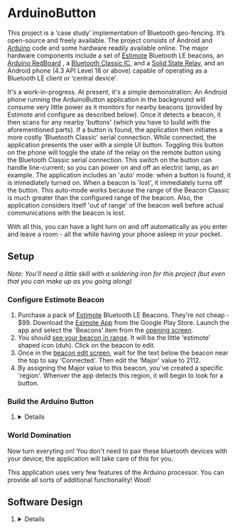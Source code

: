 # ArduinoButton

This project is a ‘case study’ implementation of Bluetooth geo-fencing.  It’s open-source and freely available.  The project consists of Android and [Arduino](http://en.wikipedia.org/wiki/Arduino) code and some hardware readily available online.  The major hardware components include a set of [Estimote](http://estimote.com/) Bluetooth LE beacons, an [Arduino RedBoard](https://www.sparkfun.com/products/12757) , a [Bluetooth Classic IC](https://www.sparkfun.com/products/12576), and a [Solid State Relay](https://www.sparkfun.com/products/10684), and an Android phone (4.3 API Level 18 or above) capable of operating as a Bluetooth LE client or ‘central device’.

It's a work-in-progress.  At present, it's a simple demonstration:  An Android phone running the ArduinoButton application in the background will consume very little power as it monitors for nearby beacons (provided by Estimote and configure as described below).
Once it detects a beacon, it then scans for any nearby 'buttons' (which you have to build with the aforementioned parts).  If a button is found, the application then initiates a more costly 'Bluetooth Classic' serial connection.
While connected, the application presents the user with a simple UI button.  Toggling this button on the phone will toggle the state of the relay on the remote button using the Bluetooth Classic serial connection.  This switch on the button can handle line-current; so you can power on and off an electric lamp, as an example.
The application includes an 'auto' mode:  when a button is found, it is immediately turned on.  When a beacon is 'lost', it immediately turns off the button.  This auto-mode works because the range of the Beacon Classic is much greater than the configured range of the beacon.  Also, the application considers itself 'out of range' of the beacon well before actual communications with the beacon is lost.

With all this, you can have a light turn on and off automatically as you enter and leave a room - all the while having your phone asleep in your pocket.



## Setup

*Note: You'll need a little skill with a soldering iron for this project (but even that you can make up as you going along)*

### Configure Estimote Beacon

1. Purchase a pack of [Estimote](http://estimote.com/) Bluetooth LE Beacons.  They're not cheap - $99.  Download the [Esimote App](https://play.google.com/store/apps/details?id=com.estimote.apps.main&hl=en) from the Google Play Store.  Launch the app and select the 'Beacons' item from the [opening screen](./media/estimoteApp.png).
2. You should [see your beacon in range](./media/beaconsInRange).  It will be the little 'estimote' shaped icon (duh).  Click on the beacon to edit.
3. Once in the [beacon edit screen](./media/editBeacon.png), wait for the text below the beacon near the top to say 'Connected'.  Then edit the 'Major' value to 2112.
4. By assigning the Major value to this beacon, you've created a specific 'region'.  Whenver the app detects this region, it will begin to look for a button.

### Build the Arduino Button

1.  <details coming soon>

### World Domination 

Now turn everyting on!  You don't need to pair these bluetooth devices with your device; the application will take care of this for you.

This application uses very few features of the Arduino processor.  You can provide all sorts of additional functionality! Woot!

## Software Design

1.  <details coming soon>

